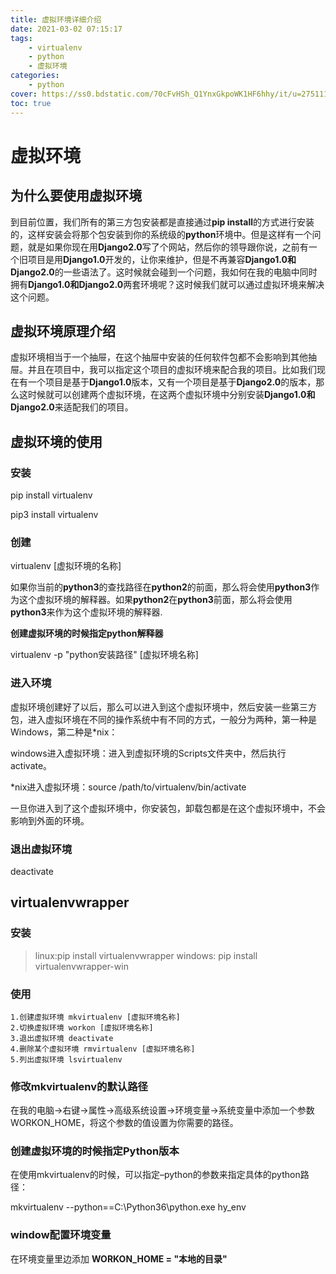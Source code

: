 ```yaml
---
title: 虚拟环境详细介绍
date: 2021-03-02 07:15:17
tags:
    - virtualenv
    - python
    - 虚拟环境
categories:
    - python
cover: https://ss0.bdstatic.com/70cFvHSh_Q1YnxGkpoWK1HF6hhy/it/u=2751114930,2143225648&fm=15&gp=0.jpg
toc: true
---
```


# 虚拟环境

## 为什么要使用虚拟环境

到目前位置，我们所有的第三方包安装都是直接通过**pip install**的方式进行安装的，这样安装会将那个包安装到你的系统级的**python**环境中。但是这样有一个问题，就是如果你现在用**Django2.0**写了个网站，然后你的领导跟你说，之前有一个旧项目是用**Django1.0**开发的，让你来维护，但是不再兼容**Django1.0和Django2.0**的一些语法了。这时候就会碰到一个问题，我如何在我的电脑中同时拥有**Django1.0和Django2.0**两套环境呢？这时候我们就可以通过虚拟环境来解决这个问题。

## 虚拟环境原理介绍

虚拟环境相当于一个抽屉，在这个抽屉中安装的任何软件包都不会影响到其他抽屉。并且在项目中，我可以指定这个项目的虚拟环境来配合我的项目。比如我们现在有一个项目是基于**Django1.0**版本，又有一个项目是基于**Django2.0**的版本，那么这时候就可以创建两个虚拟环境，在这两个虚拟环境中分别安装**Django1.0和Django2.0**来适配我们的项目。

## 虚拟环境的使用

### 安装

pip install virtualenv 

pip3 install virtualenv 

### 创建

virtualenv [虚拟环境的名称] 

如果你当前的**python3**的查找路径在**python2**的前面，那么将会使用**python3**作为这个虚拟环境的解释器。如果**python2**在**python3**前面，那么将会使用**python3**来作为这个虚拟环境的解释器.

**创建虚拟环境的时候指定python解释器**

virtualenv -p "python安装路径" [虚拟环境名称] 

### 进入环境

虚拟环境创建好了以后，那么可以进入到这个虚拟环境中，然后安装一些第三方包，进入虚拟环境在不同的操作系统中有不同的方式，一般分为两种，第一种是Windows，第二种是*nix：

windows进入虚拟环境：进入到虚拟环境的Scripts文件夹中，然后执行activate。

*nix进入虚拟环境：source /path/to/virtualenv/bin/activate

一旦你进入到了这个虚拟环境中，你安装包，卸载包都是在这个虚拟环境中，不会影响到外面的环境。

### 退出虚拟环境

deactivate

## virtualenvwrapper

### 安装

> linux:pip install virtualenvwrapper 
> windows: pip install virtualenvwrapper-win 

### 使用

    1.创建虚拟环境 mkvirtualenv [虚拟环境名称] 
    2.切换虚拟环境 workon [虚拟环境名称] 
    3.退出虚拟环境 deactivate 
    4.删除某个虚拟环境 rmvirtualenv [虚拟环境名称] 
    5.列出虚拟环境 lsvirtualenv 

### 修改mkvirtualenv的默认路径

在我的电脑->右键->属性->高级系统设置->环境变量->系统变量中添加一个参数WORKON_HOME，将这个参数的值设置为你需要的路径。

### 创建虚拟环境的时候指定Python版本

在使用mkvirtualenv的时候，可以指定–python的参数来指定具体的python路径：

mkvirtualenv --python==C:\Python36\python.exe hy_env 

### window配置环境变量

在环境变量里边添加 **WORKON_HOME = "本地的目录"**